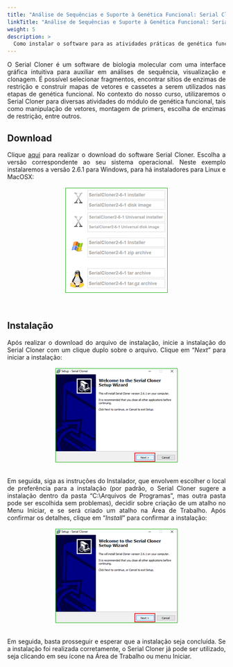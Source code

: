 ```yaml
---
title: "Análise de Sequências e Suporte à Genética Funcional: Serial Cloner"
linkTitle: "Análise de Sequências e Suporte à Genética Funcional: Serial Cloner"
weight: 5
description: >
  Como instalar o software para as atividades práticas de genética funcional
---
```

<div align="justify">
O Serial Cloner é um software de biologia molecular com uma interface gráfica intuitiva para auxiliar em análises de sequência, visualização e clonagem. É possível selecionar fragmentos, encontrar sítios de enzimas de restrição e construir mapas de vetores e cassetes a serem utilizados nas etapas de genética funcional. No contexto do nosso curso, utilizaremos o Serial Cloner para diversas atividades do módulo de genética funcional, tais como manipulação de vetores, montagem de primers, escolha de enzimas de restrição, entre outros.

</div>

## Download

<div align="justify">
Clique <a href="http://serialbasics.free.fr/Serial_Cloner-Download.html">aqui</a> para realizar o download do software Serial Cloner. Escolha a versão correspondente ao seu sistema operacional. Neste exemplo instalaremos a versão 2.6.1 para Windows, para há instaladores para Linux e MacOSX:
<br><br>
<center>
<img src="https://raw.githubusercontent.com/desirrepetters/cursogenomicaegenetica.ufpr/master/userguide/content/pt-br/docs/download/img/serialcloner/serialcloner_1.png" alt="Instaladores do Serial Cloner" align="center">
</center>
<br><br>
</div>

## Instalação

<div align="justify">
Após realizar o download do arquivo de instalação, inicie a instalação do Serial Cloner com um clique duplo sobre o arquivo. Clique em “<i>Next</i>” para iniciar a instalação:
<br><br>
<center>
<img src="https://raw.githubusercontent.com/desirrepetters/cursogenomicaegenetica.ufpr/master/userguide/content/pt-br/docs/download/img/serialcloner/serialcloner_2.png" alt="Início da instalação do Serial Cloner" align="center">
</center>
<br><br>
Em seguida, siga as instruções do Instalador, que envolvem escolher o local de preferência para a instalação (por padrão, o Serial Cloner sugere a instalação dentro da pasta “C:\Arquivos de Programas”, mas outra pasta pode ser escolhida sem problemas), decidir sobre criação de um atalho no Menu Iniciar, e se será criado um atalho na Área de Trabalho. Após confirmar os detalhes, clique em “<i>Install</i>” para confirmar a instalação:
<br><br>
<center>
<img src="https://raw.githubusercontent.com/desirrepetters/cursogenomicaegenetica.ufpr/master/userguide/content/pt-br/docs/download/img/serialcloner/serialcloner_2.png" alt="Conclusão da instalação do Serial Cloner" align="center">
</center>
<br><br>
Em seguida, basta prosseguir e esperar que a instalação seja concluída. Se a instalação foi realizada corretamente, o Serial Cloner já pode ser utilizado, seja clicando em seu ícone na Área de Trabalho ou menu Iniciar.
</div>


